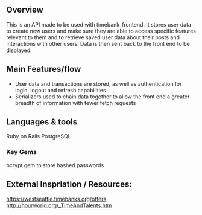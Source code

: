 ## Overview

This is an API made to be used with timebank_frontend. It stores user data to create new users and make sure they are able to access specific features relevant to them and to retrieve saved user data about their posts and interactions with other users. Data is then sent back to the front end to be displayed.

## Main Features/flow

- User data and transactions are stored, as well as authentication for login, logout and refresh capabilities
- Serializers used to chain data together to allow the front end a greater breadth of information with fewer fetch requests


## Languages & tools

Ruby on Rails
PostgreSQL

### Key Gems
bcrypt gem to store hashed passwords


## External Inspriation / Resources:
https://westseattle.timebanks.org/offers
http://hourworld.org/_TimeAndTalents.htm

